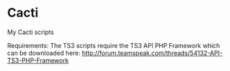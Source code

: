 # Cacti
My Cacti scripts

Requirements:
The TS3 scripts require the TS3 API PHP Framework which can be downloaded here:
http://forum.teamspeak.com/threads/54132-API-TS3-PHP-Framework
